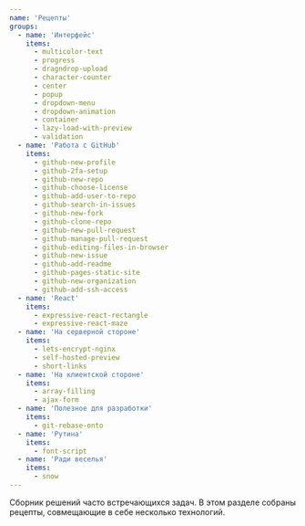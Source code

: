 ```yaml
---
name: 'Рецепты'
groups:
  - name: 'Интерфейс'
    items:
      - multicolor-text
      - progress
      - dragndrop-upload
      - character-counter
      - center
      - popup
      - dropdown-menu
      - dropdown-animation
      - container
      - lazy-load-with-preview
      - validation
  - name: 'Работа с GitHub'
    items:
      - github-new-profile
      - github-2fa-setup
      - github-new-repo
      - github-choose-license
      - github-add-user-to-repo
      - github-search-in-issues
      - github-new-fork
      - github-clone-repo
      - github-new-pull-request
      - github-manage-pull-request
      - github-editing-files-in-browser
      - github-new-issue
      - github-add-readme
      - github-pages-static-site
      - github-new-organization
      - github-add-ssh-access
  - name: 'React'
    items:
      - expressive-react-rectangle
      - expressive-react-maze
  - name: 'На серверной стороне'
    items:
      - lets-encrypt-nginx
      - self-hosted-preview
      - short-links
  - name: 'На клиентской стороне'
    items:
      - array-filling
      - ajax-form
  - name: 'Полезное для разработки'
    items:
      - git-rebase-onto
  - name: 'Рутина'
    items:
      - font-script
  - name: 'Ради веселья'
    items:
      - snow
---
```


Сборник решений часто встречающихся задач. В этом разделе собраны рецепты, совмещающие в себе несколько технологий.
